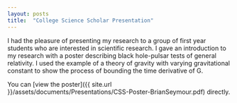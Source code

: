 ```yaml
---
layout: posts
title:  "College Science Scholar Presentation"
---
```



I had the pleasure of presenting my research to a group of first year students who are interested in scientific research. I gave an introduction to my research with a poster describing black hole-pulsar tests of general relativity. I used the example of a theory of gravity with varying gravitational constant to show the process of bounding the time derivative of G.

You can [view the poster]({{ site.url }}/assets/documents/Presentations/CSS-Poster-BrianSeymour.pdf) directly.
